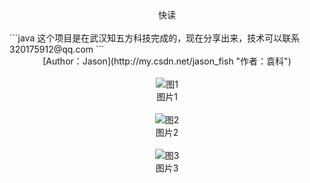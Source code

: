 <div class="text" align=center >快读</div>
</br>
```java
                   这个项目是在武汉知五方科技完成的，现在分享出来，技术可以联系320175912@qq.com
```
<div align=center>[Author：Jason](http://my.csdn.net/jason_fish "作者：袁科")</div>
</br>
<div align=center>
<image alt="图1" src="https://github.com/jsonhui/images/blob/master/1.png"/>
</div>
<div class="text" align=center>图片1</div>
</br>
<div align=center>
<image alt="图2" src="https://github.com/jsonhui/images/blob/master/2.png"/>
</div>
<div class="text" align=center>图片2</div>
</br>
<div align=center>
<image alt="图3" src="https://github.com/jsonhui/images/blob/master/3.png"/>
</div>
<div class="text" align=center>图片3</div>
